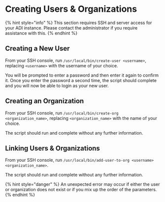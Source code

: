# Creating Users & Organizations

{% hint style="info" %}
This section requires SSH and server access for your ADI instance. Please contact the administrator if you require assistance with this.
{% endhint %}

## Creating a New User

From your SSH console, run `/usr/local/bin/create-user <username>`, replacing `<username>` with the username of your choice.

You will be prompted to enter a password and then enter it again to confirm it. Once you enter the password a second time, the script should complete and you will now be able to login as your new user.

## Creating an Organization

From your SSH console, run `/usr/local/bin/create-org <organization_name>`, replacing `<organization_name>` with the name of your choice.

The script should run and complete without any further information.

## Linking Users & Organizations

From your SSH console, run `/usr/local/bin/add-user-to-org <username> <organization_name>`. 

The script should run and complete without any further information.

{% hint style="danger" %}
An unexpected error may occur if either the user or organization does not exist or if you mix up the order of the parameters.
{% endhint %}